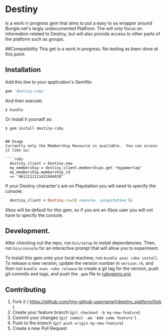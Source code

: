 # Destiny
Is a work in progress gem that aims to put a easy to us wrapper around Bungie.net's largly undocumented Platfrom.  The will only focus on information related to Destiny, but will also provide access to other parts of the platform such as groups.

##Compatibility
This get is a work in progress.  No testing as been done at this point.

## Installation
Add this line to your application's Gemfile:

```ruby
gem 'destiny-ruby'
```

And then execute:

    $ bundle

Or install it yourself as:

    $ gem install destiny-ruby
````

## Usage
Currently only the Membership Resource is available.  You can access it like so:

````ruby
  destiny_client = Destiny.new
  my_membership = destiny_client.memberships.get "mygamertag"
  my_membership.membership_id
  => "4611111111431694039"
````

If your Destiny character's are on Playstation you will need to specify the console:

````ruby
  destiny_client = Destiny.new({ console: :playstation })
````

Xbox will be default for this gem, so if you are an Xbox user you will not have to specify the console.

## Development.

After checking out the repo, run `bin/setup` to install dependencies. Then, run `bin/console` for an interactive prompt that will allow you to experiment. 

To install this gem onto your local machine, run `bundle exec rake install`. To release a new version, update the version number in `version.rb`, and then run `bundle exec rake release` to create a git tag for the version, push git commits and tags, and push the `.gem` file to [rubygems.org](https://rubygems.org).

## Contributing

1. Fork it ( https://github.com/[my-github-username]/destiny_platform/fork )
2. Create your feature branch (`git checkout -b my-new-feature`)
3. Commit your changes (`git commit -am 'Add some feature'`)
4. Push to the branch (`git push origin my-new-feature`)
5. Create a new Pull Request

##